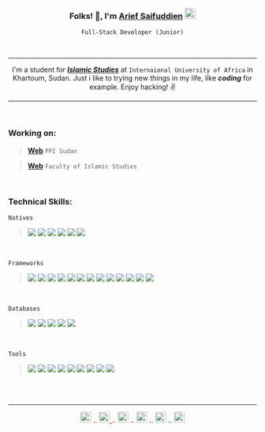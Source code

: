 <br>

<h3 align="center">Folks! 👋, I'm <a href="https://instagram.com/ariefsaifuddien" target="_blank" rel="noreferrer"><strong>Arief Saifuddien</strong></a> <img alt="idflag" width="22px" src="https://www.searchmap.eu/images/indonesia.png" /></h3>
<p align="center"><code>Full-Stack Developer (Junior)</code></p>

<br>

---

<p align="center">I'm a student for <a href="https://islamicstudies.vercel.app" target="_blank" rel="noreferrer"><strong><i>Islamic Studies</i></strong></a> at <code>Internaional University of Africa</code> in Khartoum, Sudan. Just i like to trying new things in my life, like <strong><i>coding</i></strong> for example. Enjoy hacking! ✌</p> 

---

<br>

### Working on:

> __[Web](https://ppisudan.com)__ ```PPI Sudan```

> __[Web](https://github.com/ariefsaifuddien/islamic_studies_web)__ ```Faculty of Islamic Studies```

<br>

### Technical Skills:

```Natives```

> ![](https://img.shields.io/badge/Markup-HTML-informational?style=flat&logo=HTML5&color=E34F26)
> ![](https://img.shields.io/badge/Style-CSS-informational?style=flat&logo=CSS3&color=1572B6)
> ![](https://img.shields.io/badge/Language-Javascript-informational?style=flat&logo=JavaScript&color=F7DF1E)
> ![](https://img.shields.io/badge/Language-PHP-informational?style=flat&logo=php&color=334477)
> ![](https://img.shields.io/badge/Language-Python-informational?style=flat&logo=Python&color=003B57)
> ![](https://img.shields.io/badge/Language-Go-informational?style=flat&logo=Go&color=FFFFFF)
    
<br>

```Frameworks```

> ![](https://img.shields.io/badge/Style-Bootstrap-informational?style=flat&logo=bootstrap&color=553399)
> ![](https://img.shields.io/badge/Style-TailwindCSS-informational?style=flat&logo=tailwind-css&color=117799)
> ![](https://img.shields.io/badge/Style-SASS-informational?style=flat&logo=SASS&color=pink)
> ![](https://img.shields.io/badge/Language-Laravel-informational?style=flat&logo=Laravel&color=darkred)
> ![](https://img.shields.io/badge/Language-jQuery-informational?style=flat&logo=jquery&color=ffffff)
> ![](https://img.shields.io/badge/Language-ReactJS-informational?style=flat&logo=react&color=61DAFB)
> ![](https://img.shields.io/badge/Language-VueJS-informational?style=flat&logo=vuedotjs&color=11ss11)
> ![](https://img.shields.io/badge/Server-NodeJS-informational?style=flat&logo=node.js&color=007700)
> ![](https://img.shields.io/badge/Server-ExpressJS-informational?style=flat&logo=express&color=aaaaaa)
> ![](https://img.shields.io/badge/Server-Flask-informational?style=flat&logo=flask&color=white)
> ![](https://img.shields.io/badge/Server-Fiber-informational?style=flat&logo=go&color=lightblue)
> ![](https://img.shields.io/badge/Mobile-Expo-informational?style=flat&logo=expo&color=222222)
> ![](https://img.shields.io/badge/Mobile-React%20Native-informational?style=flat&logo=react&color=212121)

<br>

```Databases```

> ![](https://img.shields.io/badge/Database-MongoDB-informational?style=flat&logo=mongodb&color=007700)
> ![](https://img.shields.io/badge/Database-MariaDB-informational?style=flat&logo=mariadb&color=bbbbbb)
> ![](https://img.shields.io/badge/Database-MySQL-informational?style=flat&logo=mysql&color=lightblue)
> ![](https://img.shields.io/badge/Database-PostgreSQL-informational?style=flat&logo=postgresql&color=white)
> ![](https://img.shields.io/badge/Database-SQLite-informational?style=flat&logo=sqlite&color=darkgrey)

<br>

```Tools```

> ![](https://img.shields.io/badge/Packages-NPM-informational?style=flat&logo=npm&color=red)
> ![](https://img.shields.io/badge/Packages-Yarn-informational?style=flat&logo=yarn&color=blue)
> ![](https://img.shields.io/badge/Auth-JWT-informational?style=flat&logo=JSON%20web%20tokens&color=white)
> ![](https://img.shields.io/badge/Auth-PassportJS-informational?style=flat&logo=passport&color=white)
> ![](https://img.shields.io/badge/Control-Git-informational?style=flat&logo=git&color=red)
> ![](https://img.shields.io/badge/Control-Github-informational?style=flat&logo=github&color=white)
> ![](https://img.shields.io/badge/Tools-Figma-informational?style=flat&logo=figma&color=333fff)
> ![](https://img.shields.io/badge/Tools-Affinity-informational?style=flat&logo=affinity-designer&color=blue)
> ![](https://img.shields.io/badge/Tools-VSCode-informational?style=flat&logo=visual-studio-code&color=lightblue)

<br>
<br>

---

<p align="center">
  <a href="http://wa.me/+249121208279" target="_blank" rel="noreferrer"><img alt="wa" width="22px" src="https://cdn.jsdelivr.net/npm/simple-icons@v3/icons/whatsapp.svg" /></a> .. 
  <a href="https://instagram.com/ariefsaifudien" target="_blank" rel="noreferrer"><img alt="ig" width="22px" src="https://cdn.jsdelivr.net/npm/simple-icons@v3/icons/instagram.svg" /> </a> .. 
  <a href="https://twitter.com/ariefsaifudien" target="_blank" rel="noreferrer"><img alt="tw" width="22px" src="https://cdn.jsdelivr.net/npm/simple-icons@v3/icons/twitter.svg" /></a> .. 
  <a href="https://facebook.com/ariefsaifudien01" target="_blank" rel="noreferrer"><img alt="fb" width="22px" src="https://cdn.jsdelivr.net/npm/simple-icons@v3/icons/facebook.svg" /></a> .. 
  <a href="https://linkedin.com/in/ariefsaifudien" target="_blank" rel="noreferrer"><img alt="li" width="22px" src="https://cdn.jsdelivr.net/npm/simple-icons@v3/icons/linkedin.svg" /></a> .. 
  <a href="mailto:ariefsaifudien01@gmail.com" target="_blank" rel="noreferrer"><img alt="gm" width="22px" src="https://cdn.jsdelivr.net/npm/simple-icons@v3/icons/gmail.svg" color="red" /></a>
</p>

